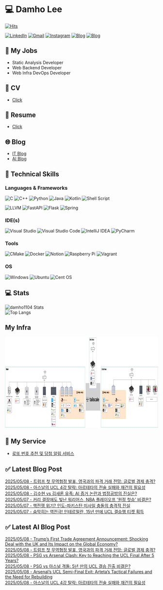 
# 💻 Damho Lee

[![Hits](https://hits.seeyoufarm.com/api/count/incr/badge.svg?url=https%3A%2F%2Fgithub.com%2Fdamho1104&count_bg=%233D9CC8&title_bg=%23555555&icon=&icon_color=%23E7E7E7&title=hits&edge_flat=false)](https://hits.seeyoufarm.com)  

[![LinkedIn](https://img.shields.io/badge/Linkedin-%230077B5.svg?style=flat&logo=linkedin&logoColor=white)](https://www.linkedin.com/in/damho1104/)
[![Gmail](https://img.shields.io/badge/Gmail-D14836?style=flat&logo=gmail&logoColor=white)](mailto:damho1104@gmail.com)
[![Instagram](https://img.shields.io/badge/Instargram-%23E4405F.svg?style=flat&logo=Instagram&logoColor=white)](https://www.instagram.com/damho1104/)
[![Blog](https://img.shields.io/badge/Blog-%23000000.svg?style=flat&logo=Tistory&logoColor=white)](https://dmomo.co.kr/)
[![Blog](https://img.shields.io/badge/Blog-%23000000.svg?style=flat&logo=WordPress&logoColor=white)](https://blog.ai.dmomo.co.kr/)

## 📃 My Jobs
- Static Analysis Developer
- Web Backend Developer
- Web Infra DevOps Developer

## 📰 CV
- [Click](https://resume.dmomo.net/damho.lee/resume)  

## 📘 Resume
- [Click](https://damho1104.notion.site/8af3191b9815406d95708d9a0cea5a9e)  

## 🌐 Blog
- [IT Blog](https://dmomo.co.kr/)
- [AI Blog](https://blog.ai.dmomo.co.kr/)

## 💪 Technical Skills
### Languages & Frameworks
![C](https://img.shields.io/badge/c-%2300599C.svg?style=flat&logo=c&logoColor=white)
![C++](https://img.shields.io/badge/c++-%2300599C.svg?style=flat&logo=c%2B%2B&logoColor=white)
![Python](https://img.shields.io/badge/Python-3776AB.svg?&style=flat&logo=Python&logoColor=white)
![Java](https://img.shields.io/badge/java-%23ED8B00.svg?style=flat&logo=openjdk&logoColor=white)
![Kotlin](https://img.shields.io/badge/Kotlin-%237F52FF.svg?style=flat&logo=Kotlin&logoColor=white)
![Shell Script](https://img.shields.io/badge/Shell_script-%23121011.svg?style=flat&logo=gnu-bash&logoColor=white)  
  
![LLVM](https://img.shields.io/badge/LLVM/Clang-000B1D.svg?&style=flat&logo=LLVM&logoColor=white)
![FastAPI](https://img.shields.io/badge/FastAPI-005571?style=flat&logo=fastapi)
![Flask](https://img.shields.io/badge/Flask-%23000.svg?style=flat&logo=flask&logoColor=white)
![Spring](https://img.shields.io/badge/Springboot-%236DB33F.svg?style=flat&logo=spring&logoColor=white)
  
  
### IDE(s)
![Visual Studio](https://img.shields.io/badge/Visual%20Studio-5C2D91.svg?style=flat&logo=visual-studio&logoColor=white) 
![Visual Studio Code](https://img.shields.io/badge/Visual%20Studio%20Code-0078d7.svg?style=flat&logo=visual-studio-code&logoColor=white)
![IntelliJ IDEA](https://img.shields.io/badge/IntelliJIDEA-000000.svg?style=flat&logo=intellij-idea&logoColor=white) 
![PyCharm](https://img.shields.io/badge/PyCharm-143?style=flat&logo=pycharm&logoColor=black&color=black&labelColor=green) 


### Tools
![CMake](https://img.shields.io/badge/CMake-%23008FBA.svg?style=flat&logo=cmake&logoColor=white)
![Docker](https://img.shields.io/badge/docker-%230db7ed.svg?style=flat&logo=docker&logoColor=white)
![Notion](https://img.shields.io/badge/Notion-%23000000.svg?style=flat&logo=notion&logoColor=white)
![Raspberry Pi](https://img.shields.io/badge/-RaspberryPi-C51A4A?style=flat&logo=Raspberry-Pi)
![Vagrant](https://img.shields.io/badge/Vagrant-%231563FF.svg?style=flat&logo=vagrant&logoColor=white)


### OS
![Windows](https://img.shields.io/badge/Windows-0078D6?style=flat&logo=windows&logoColor=white)
![Ubuntu](https://img.shields.io/badge/Ubuntu-E95420?style=flat&logo=ubuntu&logoColor=white)
![Cent OS](https://img.shields.io/badge/Cent%20OS-002260?style=flat&logo=centos&logoColor=F0F0F0)


## :computer: Stats
![damho1104 Stats](https://github-readme-stats.vercel.app/api?username=damho1104&hide=issues&show_icons=true&theme=dark)  
![Top Langs](https://github-readme-stats.vercel.app/api/top-langs/?username=damho1104&layout=compact&theme=dark)


## My Infra
<div align="center">
    <p>
    <img src="imgs/infra.png" alt="infra" style="width: 1200px; height: 300px;">
    </p>
</div>


## 📣 My Service
- [로또 번호 추천 및 당첨 알림 서비스](https://lotto.dmomo.co.kr/)  


## ✅ Latest Blog Post

[2025/05/08 - 트럼프 첫 무역협정 발표, 영국과의 파격 거래 전망: 글로벌 경제 충격?](https://dmomo.co.kr/390) <br/>
[2025/05/08 - 아스날의 UCL 4강 탈락: 아르테타의 전술 실패와 재건의 필요성](https://dmomo.co.kr/389) <br/>
[2025/05/08 - 김수현 vs 김새론 유족: AI 증거 논란과 법정공방의 진실은?](https://dmomo.co.kr/388) <br/>
[2025/05/07 - 커리 결장에도 빛난 워리어스, NBA 플레이오프 '원정 첫승' 비결은?](https://dmomo.co.kr/387) <br/>
[2025/05/07 - 핵전쟁 위기? 인도-파키스탄 미사일 충돌의 충격적 진실](https://dmomo.co.kr/386) <br/>
[2025/05/07 - 숨막히는 역전극! 인테르밀란, 15년 만에 UCL 결승행 티켓 획득](https://dmomo.co.kr/385) <br/>

## ✅ Latest AI Blog Post
[2025/05/08 - Trump’s First Trade Agreement Announcement: Shocking Deal with the UK and Its Impact on the Global Economy?](https://blog.ai.dmomo.co.kr/trend/2097) <br/>
[2025/05/08 - 트럼프 첫 무역협정 발표, 영국과의 파격 거래 전망: 글로벌 경제 충격?](https://blog.ai.dmomo.co.kr/trend/2095) <br/>
[2025/05/08 - PSG vs Arsenal Clash: Key to Reaching the UCL Final After 5 Years?](https://blog.ai.dmomo.co.kr/trend/2091) <br/>
[2025/05/08 - PSG vs 아스널 격돌: 5년 만의 UCL 결승 진출 비결은?](https://blog.ai.dmomo.co.kr/trend/2089) <br/>
[2025/05/08 - Arsenal’s UCL Semi-Final Exit: Arteta’s Tactical Failures and the Need for Rebuilding](https://blog.ai.dmomo.co.kr/trend/2086) <br/>
[2025/05/08 - 아스날의 UCL 4강 탈락: 아르테타의 전술 실패와 재건의 필요성](https://blog.ai.dmomo.co.kr/trend/2084) <br/>
